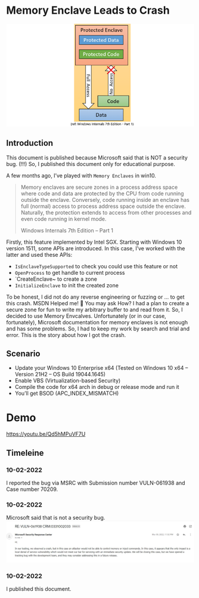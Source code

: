 # Memory Enclave Leads to Crash

![Memory Enclave Leads to Crash](banner.png)

## Introduction
This document is published because Microsoft said that is NOT a security bug. (!!!) So, I published this document only for educational purpose.

A few months ago, I’ve played with `Memory Enclaves` in win10.

> Memory enclaves are secure zones in a process address space where code and data are protected by the CPU from code running outside the enclave. Conversely, code running inside an enclave has full (normal) access to process address space outside the enclave. Naturally, the protection extends to access from other processes and even code running in kernel mode.
>
> Windows Internals 7th Edition – Part 1

Firstly, this feature implemented by Intel SGX. Starting with Windows 10 version 1511, some APIs are introduced.
In this case, I’ve worked with the latter and used these APIs:

* `IsEnclaveTypeSupported` to check you could use this feature or not
* `OpenProcess` to get handle to current process
* `CreateEnclave~ to create a zone
* `InitializeEnclave` to init the created zone

To be honest, I did not do any reverse engineering or fuzzing or … to get this crash. MSDN Helped me! 🙂 You may ask How?
I had a plan to create a secure zone for fun to write my arbitrary buffer to and read from it. So, I decided to use Memory Envcalves.
Unfortunately (or in our case, fortunately), Microsoft documentation for memory enclaves is not enough and has some problems. So, I had to keep my work by search and trial and error.
This is the story about how I got the crash.


## Scenario
* Update your Windows 10 Enterprise x64 (Tested on Windows 10 x64 – Version 21H2 – OS Build 19044.1645)
* Enable VBS (Virtualization-based Security)
* Compile the code for x64 arch in debug or release mode and run it
* You’ll get BSOD (APC_INDEX_MISMATCH)

# Demo
https://youtu.be/Qd5hMPuVF7U


## Timeleine
### 10-02-2022
I reported the bug via MSRC with Submission number VULN-061938 and Case number 70209.

### 10-02-2022
Microsoft said that is not a security bug.
![VULN-061938-response](VULN-061938-response.jpg)

### 10-02-2022
I published this document.

